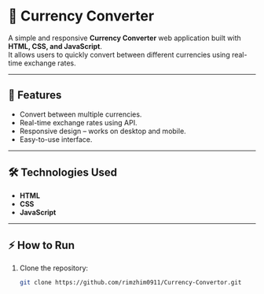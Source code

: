 # 💱 Currency Converter

A simple and responsive **Currency Converter** web application built with **HTML, CSS, and JavaScript**.  
It allows users to quickly convert between different currencies using real-time exchange rates.

---

## 🚀 Features
- Convert between multiple currencies.
- Real-time exchange rates using API.
- Responsive design – works on desktop and mobile.
- Easy-to-use interface.

---

## 🛠️ Technologies Used
- **HTML**
- **CSS**
- **JavaScript**

---

## ⚡ How to Run
1. Clone the repository:
   ```bash
   git clone https://github.com/rimzhim0911/Currency-Convertor.git
